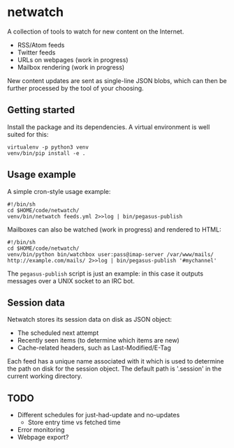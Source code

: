 # netwatch

A collection of tools to watch for new content on the Internet.

* RSS/Atom feeds
* Twitter feeds
* URLs on webpages (work in progress)
* Mailbox rendering (work in progress)

New content updates are sent as single-line JSON blobs, which can then be
further processed by the tool of your choosing.


## Getting started

Install the package and its dependencies. A virtual environment is well suited
for this:

    virtualenv -p python3 venv
    venv/bin/pip install -e .


## Usage example

A simple cron-style usage example:

    #!/bin/sh
    cd $HOME/code/netwatch/
    venv/bin/netwatch feeds.yml 2>>log | bin/pegasus-publish

Mailboxes can also be watched (work in progress) and rendered to HTML:

    #!/bin/sh
    cd $HOME/code/netwatch/
    venv/bin/python bin/watchbox user:pass@imap-server /var/www/mails/ http://example.com/mails/ 2>>log | bin/pegasus-publish '#mychannel'

The `pegasus-publish` script is just an example: in this case it outputs
messages over a UNIX socket to an IRC bot.


## Session data

Netwatch stores its session data on disk as JSON object:

* The scheduled next attempt
* Recently seen items (to determine which items are new)
* Cache-related headers, such as Last-Modified/E-Tag

Each feed has a unique name associated with it which is used to determine the
path on disk for the session object. The default path is '.session' in the
current working directory.


## TODO

- Different schedules for just-had-update and no-updates
    - Store entry time vs fetched time
- Error monitoring
- Webpage export?
